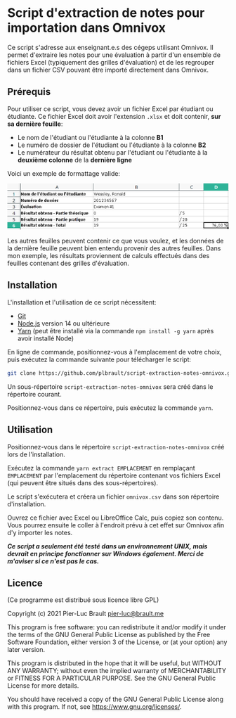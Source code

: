 # Script d'extraction de notes pour importation dans Omnivox

Ce script s'adresse aux enseignant.e.s des cégeps utilisant Omnivox. Il permet d'extraire les notes pour une évaluation à partir d'un ensemble de fichiers Excel (typiquement des grilles d'évaluation) et de les regrouper dans un fichier CSV pouvant être importé directement dans Omnivox.

## Prérequis

Pour utiliser ce script, vous devez avoir un fichier Excel par étudiant ou étudiante. Ce fichier Excel doit avoir l'extension `.xlsx` et doit contenir, **sur sa dernière feuille**:

* Le nom de l'étudiant ou l'étudiante à la colonne **B1**
* Le numéro de dossier de l'étudiant ou l'étudiante à la colonne **B2**
* Le numérateur du résultat obtenu par l'étudiant ou l'étudiante à la **deuxième colonne** de la **dernière ligne**

Voici un exemple de formattage valide:

![Exemple](readme/sheet-example.png)

Les autres feuilles peuvent contenir ce que vous voulez, et les données de la dernière feuille peuvent bien entendu provenir des autres feuilles. Dans mon exemple, les résultats proviennent de calculs effectués dans des feuilles contenant des grilles d'évaluation.

## Installation

L'installation et l'utilisation de ce script nécessitent:

* [Git](https://git-scm.com/)
* [Node.js](https://nodejs.org/en/) version 14 ou ultérieure
* [Yarn](https://yarnpkg.com/) (peut être installé via la commande `npm install -g yarn` après avoir installé Node)

En ligne de commande, positionnez-vous à l'emplacement de votre choix, puis exécutez la commande suivante pour télécharger le script:

```bash
git clone https://github.com/plbrault/script-extraction-notes-omnivox.git
```

Un sous-répertoire `script-extraction-notes-omnivox` sera créé dans le répertoire courant.

Positionnez-vous dans ce répertoire, puis exécutez la commande `yarn`.

## Utilisation

Positionnez-vous dans le répertoire `script-extraction-notes-omnivox` créé lors de l'installation.

Exécutez la commande `yarn extract EMPLACEMENT` en remplaçant `EMPLACEMENT` par l'emplacement du répertoire contenant vos fichiers Excel (qui peuvent être situés dans des sous-répertoires).

Le script s'exécutera et créera un fichier `omnivox.csv` dans son répertoire d'installation.

Ouvrez ce fichier avec Excel ou LibreOffice Calc, puis copiez son contenu. Vous pourrez ensuite le coller à l'endroit prévu à cet effet sur Omnivox afin d'y importer les notes.

***Ce script a seulement été testé dans un environnement UNIX, mais devrait en principe fonctionner sur Windows également. Merci de m'aviser si ce n'est pas le cas.***


## Licence

(Ce programme est distribué sous licence libre GPL)

Copyright (c) 2021 Pier-Luc Brault <pier-luc@brault.me>

This program is free software: you can redistribute it and/or modify
it under the terms of the GNU General Public License as published by
the Free Software Foundation, either version 3 of the License, or
(at your option) any later version.

This program is distributed in the hope that it will be useful,
but WITHOUT ANY WARRANTY; without even the implied warranty of
MERCHANTABILITY or FITNESS FOR A PARTICULAR PURPOSE.  See the
GNU General Public License for more details.

You should have received a copy of the GNU General Public License
along with this program.  If not, see <https://www.gnu.org/licenses/>.